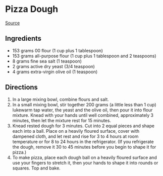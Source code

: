 # Pizza Dough

[Source](https://cooking.nytimes.com/recipes/1016230-robertas-pizza-dough)

## Ingredients

- 153 grams 00 flour (1 cup plus 1 tablespoon)
- 153 grams all-purpose flour (1 cup plus 1 tablespoon and 2 teaspoons)
- 8 grams fine sea salt (1 teaspoon)
- 2 grams active dry yeast (3/4 teaspoon)
- 4 grams extra-virgin olive oil (1 teaspoon)

## Directions

1. In a large mixing bowl, combine flours and salt.
1. In a small mixing bowl, stir together 200 grams (a little less than 1 cup) lukewarm tap water, the yeast and the olive oil, then pour it into flour mixture. Knead with your hands until well combined, approximately 3 minutes, then let the mixture rest for 15 minutes.
1. Knead rested dough for 3 minutes. Cut into 2 equal pieces and shape each into a ball. Place on a heavily floured surface, cover with dampened cloth, and let rest and rise for 3 to 4 hours at room temperature or for 8 to 24 hours in the refrigerator. (If you refrigerate the dough, remove it 30 to 45 minutes before you begin to shape it for pizza.)
1. To make pizza, place each dough ball on a heavily floured surface and use your fingers to stretch it, then your hands to shape it into rounds or squares. Top and bake.
